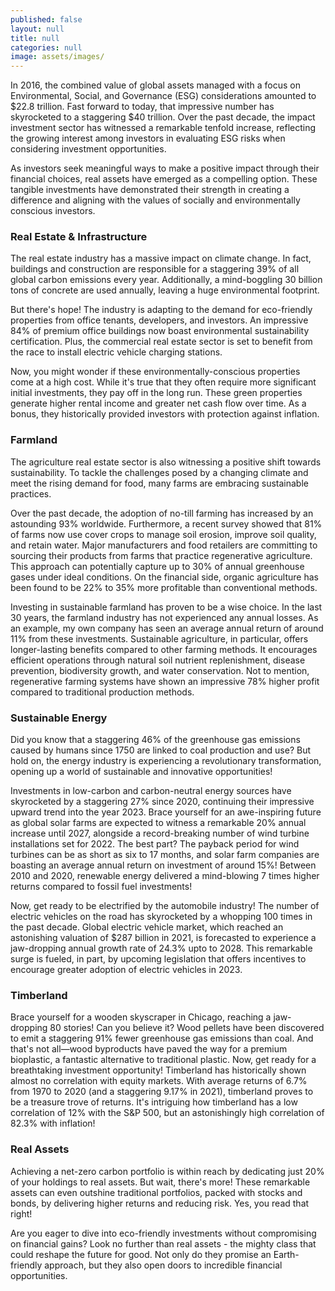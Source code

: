 ```yaml
---
published: false
layout: null
title: null
categories: null
image: assets/images/
---
```

In 2016, the combined value of global assets managed with a focus on Environmental, Social, and Governance (ESG) considerations amounted to $22.8 trillion. Fast forward to today, that impressive number has skyrocketed to a staggering $40 trillion. Over the past decade, the impact investment sector has witnessed a remarkable tenfold increase, reflecting the growing interest among investors in evaluating ESG risks when considering investment opportunities.

As investors seek meaningful ways to make a positive impact through their financial choices, real assets have emerged as a compelling option. These tangible investments have demonstrated their strength in creating a difference and aligning with the values of socially and environmentally conscious investors.

### Real Estate & Infrastructure
The real estate industry has a massive impact on climate change. In fact, buildings and construction are responsible for a staggering 39% of all global carbon emissions every year. Additionally, a mind-boggling 30 billion tons of concrete are used annually, leaving a huge environmental footprint.

But there's hope! The industry is adapting to the demand for eco-friendly properties from office tenants, developers, and investors. An impressive 84% of premium office buildings now boast environmental sustainability certification. Plus, the commercial real estate sector is set to benefit from the race to install electric vehicle charging stations.

Now, you might wonder if these environmentally-conscious properties come at a high cost. While it's true that they often require more significant initial investments, they pay off in the long run. These green properties generate higher rental income and greater net cash flow over time. As a bonus, they historically provided investors with protection against inflation.

### Farmland
The agriculture real estate sector is also witnessing a positive shift towards sustainability. To tackle the challenges posed by a changing climate and meet the rising demand for food, many farms are embracing sustainable practices.

Over the past decade, the adoption of no-till farming has increased by an astounding 93% worldwide. Furthermore, a recent survey showed that 81% of farms now use cover crops to manage soil erosion, improve soil quality, and retain water. Major manufacturers and food retailers are committing to sourcing their products from farms that practice regenerative agriculture. This approach can potentially capture up to 30% of annual greenhouse gases under ideal conditions. On the financial side, organic agriculture has been found to be 22% to 35% more profitable than conventional methods.

Investing in sustainable farmland has proven to be a wise choice. In the last 30 years, the farmland industry has not experienced any annual losses. As an example, my own company has seen an average annual return of around 11% from these investments. Sustainable agriculture, in particular, offers longer-lasting benefits compared to other farming methods. It encourages efficient operations through natural soil nutrient replenishment, disease prevention, biodiversity growth, and water conservation. Not to mention, regenerative farming systems have shown an impressive 78% higher profit compared to traditional production methods.

### Sustainable Energy
Did you know that a staggering 46% of the greenhouse gas emissions caused by humans since 1750 are linked to coal production and use? But hold on, the energy industry is experiencing a revolutionary transformation, opening up a world of sustainable and innovative opportunities!

Investments in low-carbon and carbon-neutral energy sources have skyrocketed by a staggering 27% since 2020, continuing their impressive upward trend into the year 2023. Brace yourself for an awe-inspiring future as global solar farms are expected to witness a remarkable 20% annual increase until 2027, alongside a record-breaking number of wind turbine installations set for 2022. The best part? The payback period for wind turbines can be as short as six to 17 months, and solar farm companies are boasting an average annual return on investment of around 15%! Between 2010 and 2020, renewable energy delivered a mind-blowing 7 times higher returns compared to fossil fuel investments!

Now, get ready to be electrified by the automobile industry! The number of electric vehicles on the road has skyrocketed by a whopping 100 times in the past decade. Global electric vehicle market, which reached an astonishing valuation of $287 billion in 2021, is forecasted to experience a jaw-dropping annual growth rate of 24.3% upto to 2028. This remarkable surge is fueled, in part, by upcoming legislation that offers incentives to encourage greater adoption of electric vehicles in 2023.

### Timberland
Brace yourself for a wooden skyscraper in Chicago, reaching a jaw-dropping 80 stories! Can you believe it? Wood pellets have been discovered to emit a staggering 91% fewer greenhouse gas emissions than coal. And that's not all—wood byproducts have paved the way for a premium bioplastic, a fantastic alternative to traditional plastic.
Now, get ready for a breathtaking investment opportunity! Timberland has historically shown almost no correlation with equity markets. With average returns of 6.7% from 1970 to 2020 (and a staggering 9.17% in 2021), timberland proves to be a treasure trove of returns. It's intriguing how timberland has a low correlation of 12% with the S&P 500, but an astonishingly high correlation of 82.3% with inflation!

### Real Assets
Achieving a net-zero carbon portfolio is within reach by dedicating just 20% of your holdings to real assets. But wait, there's more! These remarkable assets can even outshine traditional portfolios, packed with stocks and bonds, by delivering higher returns and reducing risk. Yes, you read that right!

Are you eager to dive into eco-friendly investments without compromising on financial gains? Look no further than real assets - the mighty class that could reshape the future for good. Not only do they promise an Earth-friendly approach, but they also open doors to incredible financial opportunities.
